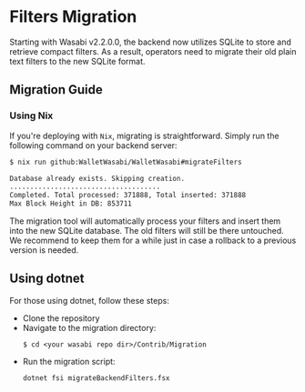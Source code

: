 # Filters Migration

Starting with Wasabi v2.2.0.0, the backend now utilizes SQLite to store and retrieve compact filters. As a result, operators need to migrate their old plain text filters to the new SQLite format.

## Migration Guide

### Using Nix

If you're deploying with `Nix`, migrating is straightforward. Simply run the following command on your backend server:

```bash
$ nix run github:WalletWasabi/WalletWasabi#migrateFilters

Database already exists. Skipping creation.
.....................................
Completed. Total processed: 371888, Total inserted: 371888
Max Block Height in DB: 853711
```
The migration tool will automatically process your filters and insert them into the new SQLite database.
The old filters will still be there untouched. We recommend to keep them for a while just in case a rollback
to a previous version is needed.


## Using dotnet

For those using dotnet, follow these steps:

* Clone the repository
* Navigate to the migration directory:
  ```
  $ cd <your wasabi repo dir>/Contrib/Migration
  ```
* Run the migration script:
  ```
  dotnet fsi migrateBackendFilters.fsx
  ```
